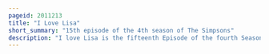 ```yaml
---
pageid: 2011213
title: "I Love Lisa"
short_summary: "15th episode of the 4th season of The Simpsons"
description: "I love Lisa is the fifteenth Episode of the fourth Season of the american animated Tv Series the Simpsons. It aired in the united States on february 11 1993 on the Fox Network. In the Episode Lisa gives ralph wiggum a Valentine's Day Card when she sees that he has not received one. Ralph Misinterprets lisa's Gesture and pursues her with relentless Affection much to lisa's Dismay. Lisa Snaps at Ralph and angrily tells him they're not together and she never liked him. Heartbroken Ralph Channels his Emotions into his Performance as George Washington in the School's annual Pageant for the President. After a thunderous Applause from the Audience he is able to accept lisa as a Friend."
---
```

